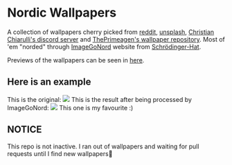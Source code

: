 # Nordic Wallpapers
A collection of wallpapers cherry picked from [reddit](https://reddit.com/r/ImageGoNord), [unsplash](https://unsplash.com/t/wallpapers),
[Christian Chiarulli's discord server](https://discord.gg/Xb9B4Ny) and
[ThePrimeagen's wallpaper repository](https://github.com/ThePrimeagen/anime).
Most of 'em "norded" through
[ImageGoNord](https://ign.schrodinger-hat.it "ImageGoNord") website from
[Schrödinger-Hat](https://github.com/Schrodinger-Hat).

Previews of the wallpapers can be seen in [here](/wallpaper-preview.md).

## Here is an example
This is the original:
![](https://images.unsplash.com/photo-1500338427510-5deb175987d2?ixid=MnwxMjA3fDB8MHxwaG90by1wYWdlfHx8fGVufDB8fHx8&ixlib=rb-1.2.1&auto=format&fit=crop&w=1954&q=80)
This is the result after being processed by ImageGoNord:
![](wallpapers/ign_unsplash4.png)
This one is my favourite :)

## NOTICE
This repo is not inactive. I ran out of wallpapers and waiting for pull requests until I find new wallpapers😬 
